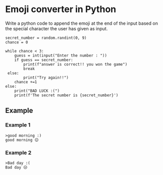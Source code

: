 ﻿# Emoji converter in Python 

Write a python code to append the emoji at the end of the input based on the special character the user has given as input.

```
secret_number = random.randint(0, 9)  
chance = 0  
  
while chance < 3:  
    guess = int(input("Enter the number : "))  
    if guess == secret_number:  
        print(f"answer is correct!! you won the game")  
        break  
 else:  
        print("Try again!!")  
    chance +=1  
else:  
    print("BAD LUCK :(")  
    print(f'The secret number is {secret_number}')
```

## Example
### Example 1
```
>good morning :)
good morning 😊 
```

### Example 2
```
>Bad day :(
Bad day 😒
```


